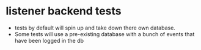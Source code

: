 # listener backend tests

* tests by default will spin up and take down there own database.
* Some tests will use a pre-existing database with a bunch of events that have
  been logged in the db
